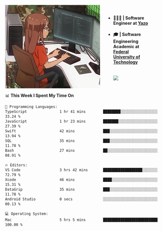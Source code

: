 
<body >
  <div style="display: flex; width: auto; margin-right: 30px ">
    <img align="right" width="312" height="274" style="padding-right:20px; " src="assets/umiko.gif" alt="Computer man" />
    <ul style="flex: 1;">
      <li><h4>🧑🏽‍💻 | Software Engineer at <a href="https://www.yazo.com.br/">Yazo</a></h4></li>
      <li><h4>🎓 | Software Engineering Academic at <a href="http://www.utfpr.edu.br/">Federal University of Technology</a></h4></li>
      <br/>
      <a href="https://skillicons.dev">
        <img src="https://skillicons.dev/icons?i=ts,react,nodejs,go,swift,js,adonis,postgres,c,heroku,gradle,firebase,flutter,docker,aws,java,redis,kubernetes&theme=light&&perline=6 " />
      </a>
    </ul>  
    <br/>
  </div>
</body>


<!--START_SECTION:waka-->
📊 **This Week I Spent My Time On** 

```text
💬 Programming Languages: 
TypeScript               1 hr 41 mins        ████████░░░░░░░░░░░░░░░░░   33.24 % 
JavaScript               1 hr 23 mins        ███████░░░░░░░░░░░░░░░░░░   27.39 % 
Swift                    42 mins             ███░░░░░░░░░░░░░░░░░░░░░░   13.94 % 
SQL                      35 mins             ███░░░░░░░░░░░░░░░░░░░░░░   11.78 % 
Bash                     27 mins             ██░░░░░░░░░░░░░░░░░░░░░░░   08.91 % 

🔥 Editors: 
VS Code                  3 hrs 42 mins       ██████████████████░░░░░░░   72.79 % 
Xcode                    46 mins             ████░░░░░░░░░░░░░░░░░░░░░   15.31 % 
DataGrip                 35 mins             ███░░░░░░░░░░░░░░░░░░░░░░   11.78 % 
Android Studio           0 secs              ░░░░░░░░░░░░░░░░░░░░░░░░░   00.13 % 

💻 Operating System: 
Mac                      5 hrs 5 mins        █████████████████████████   100.00 % 
```


<!--END_SECTION:waka-->

<!--
**danielr0d/danielr0d** is a ✨ _special_ ✨ repository because its `README.md` (this file) appears on your GitHub profile.

Here are some ideas to get you started:

- 🔭 I’m currently working on ...
- 🌱 I’m currently learning ...
- 👯 I’m looking to collaborate on ...
- 🤔 I’m looking for help with ...
- 💬 Ask me about ...
- 📫 How to reach me: ...
- 😄 Pronouns: ...
- ⚡ Fun fact: ...
-->

